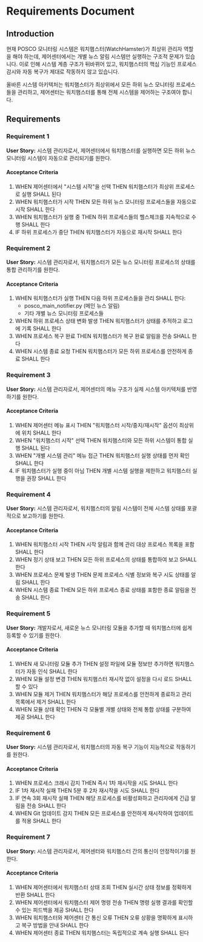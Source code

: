 # Requirements Document

## Introduction

현재 POSCO 모니터링 시스템은 워치햄스터(WatchHamster)가 최상위 관리자 역할을 해야 하는데, 제어센터에서는 개별 뉴스 알림 시스템만 실행하는 구조적 문제가 있습니다. 이로 인해 시스템 계층 구조가 뒤바뀌어 있고, 워치햄스터의 핵심 기능인 프로세스 감시와 자동 복구가 제대로 작동하지 않고 있습니다.

올바른 시스템 아키텍처는 워치햄스터가 최상위에서 모든 하위 뉴스 모니터링 프로세스들을 관리하고, 제어센터는 워치햄스터를 통해 전체 시스템을 제어하는 구조여야 합니다.

## Requirements

### Requirement 1

**User Story:** 시스템 관리자로서, 제어센터에서 워치햄스터를 실행하면 모든 하위 뉴스 모니터링 시스템이 자동으로 관리되기를 원한다.

#### Acceptance Criteria

1. WHEN 제어센터에서 "시스템 시작"을 선택 THEN 워치햄스터가 최상위 프로세스로 실행 SHALL 된다
2. WHEN 워치햄스터가 시작 THEN 모든 하위 뉴스 모니터링 프로세스들을 자동으로 시작 SHALL 한다
3. WHEN 워치햄스터가 실행 중 THEN 하위 프로세스들의 헬스체크를 지속적으로 수행 SHALL 한다
4. IF 하위 프로세스가 중단 THEN 워치햄스터가 자동으로 재시작 SHALL 한다

### Requirement 2

**User Story:** 시스템 관리자로서, 워치햄스터가 모든 뉴스 모니터링 프로세스의 상태를 통합 관리하기를 원한다.

#### Acceptance Criteria

1. WHEN 워치햄스터가 실행 THEN 다음 하위 프로세스들을 관리 SHALL 한다:
   - posco_main_notifier.py (메인 뉴스 알림)
   - 기타 개별 뉴스 모니터링 프로세스들
2. WHEN 하위 프로세스 상태 변화 발생 THEN 워치햄스터가 상태를 추적하고 로그에 기록 SHALL 한다
3. WHEN 프로세스 복구 완료 THEN 워치햄스터가 복구 완료 알림을 전송 SHALL 한다
4. WHEN 시스템 종료 요청 THEN 워치햄스터가 모든 하위 프로세스를 안전하게 종료 SHALL 한다

### Requirement 3

**User Story:** 시스템 관리자로서, 제어센터의 메뉴 구조가 실제 시스템 아키텍처를 반영하기를 원한다.

#### Acceptance Criteria

1. WHEN 제어센터 메뉴 표시 THEN "워치햄스터 시작/중지/재시작" 옵션이 최상위에 위치 SHALL 한다
2. WHEN "워치햄스터 시작" 선택 THEN 워치햄스터와 모든 하위 시스템이 통합 실행 SHALL 된다
3. WHEN "개별 시스템 관리" 메뉴 접근 THEN 워치햄스터 실행 상태를 먼저 확인 SHALL 한다
4. IF 워치햄스터가 실행 중이 아님 THEN 개별 시스템 실행을 제한하고 워치햄스터 실행을 권장 SHALL 한다

### Requirement 4

**User Story:** 시스템 관리자로서, 워치햄스터의 알림 시스템이 전체 시스템 상태를 포괄적으로 보고하기를 원한다.

#### Acceptance Criteria

1. WHEN 워치햄스터 시작 THEN 시작 알림과 함께 관리 대상 프로세스 목록을 포함 SHALL 한다
2. WHEN 정기 상태 보고 THEN 모든 하위 프로세스의 상태를 통합하여 보고 SHALL 한다
3. WHEN 프로세스 문제 발생 THEN 문제 프로세스 식별 정보와 복구 시도 상태를 알림 SHALL 한다
4. WHEN 시스템 종료 THEN 모든 하위 프로세스 종료 상태를 포함한 종료 알림을 전송 SHALL 한다

### Requirement 5

**User Story:** 개발자로서, 새로운 뉴스 모니터링 모듈을 추가할 때 워치햄스터에 쉽게 등록할 수 있기를 원한다.

#### Acceptance Criteria

1. WHEN 새 모니터링 모듈 추가 THEN 설정 파일에 모듈 정보만 추가하면 워치햄스터가 자동 인식 SHALL 한다
2. WHEN 모듈 설정 변경 THEN 워치햄스터 재시작 없이 설정을 다시 로드 SHALL 할 수 있다
3. WHEN 모듈 제거 THEN 워치햄스터가 해당 프로세스를 안전하게 종료하고 관리 목록에서 제거 SHALL 한다
4. WHEN 모듈 상태 확인 THEN 각 모듈별 개별 상태와 전체 통합 상태를 구분하여 제공 SHALL 한다

### Requirement 6

**User Story:** 시스템 관리자로서, 워치햄스터의 자동 복구 기능이 지능적으로 작동하기를 원한다.

#### Acceptance Criteria

1. WHEN 프로세스 크래시 감지 THEN 즉시 1차 재시작을 시도 SHALL 한다
2. IF 1차 재시작 실패 THEN 5분 후 2차 재시작을 시도 SHALL 한다
3. IF 연속 3회 재시작 실패 THEN 해당 프로세스를 비활성화하고 관리자에게 긴급 알림을 전송 SHALL 한다
4. WHEN Git 업데이트 감지 THEN 모든 프로세스를 안전하게 재시작하여 업데이트를 적용 SHALL 한다

### Requirement 7

**User Story:** 시스템 관리자로서, 제어센터와 워치햄스터 간의 통신이 안정적이기를 원한다.

#### Acceptance Criteria

1. WHEN 제어센터에서 워치햄스터 상태 조회 THEN 실시간 상태 정보를 정확하게 반환 SHALL 한다
2. WHEN 제어센터에서 워치햄스터 제어 명령 전송 THEN 명령 실행 결과를 확인할 수 있는 피드백을 제공 SHALL 한다
3. WHEN 워치햄스터와 제어센터 간 통신 오류 THEN 오류 상황을 명확하게 표시하고 복구 방법을 안내 SHALL 한다
4. WHEN 제어센터 종료 THEN 워치햄스터는 독립적으로 계속 실행 SHALL 된다